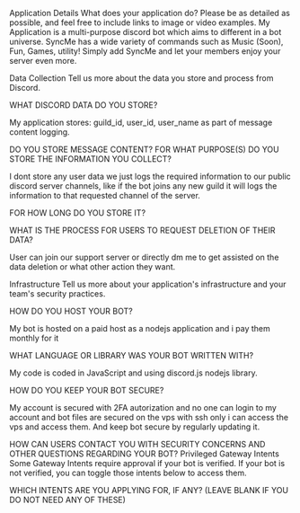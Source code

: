 Application Details
What does your application do? Please be as detailed as possible, and feel free to include links to image or video examples.
My Application is a multi-purpose discord bot which aims to different in a bot universe. SyncMe has a wide variety of commands such as Music (Soon), Fun, Games, utility! Simply add SyncMe and let your members enjoy your server even more.

Data Collection
Tell us more about the data you store and process from Discord.

WHAT DISCORD DATA DO YOU STORE?

My application stores: guild_id, user_id, user_name as part of message content logging.

DO YOU STORE MESSAGE CONTENT?
FOR WHAT PURPOSE(S) DO YOU STORE THE INFORMATION YOU COLLECT?

I dont store any user data we just logs the required information to our public discord server channels, like if the bot joins any new guild it will logs the information to that requested channel of the server.

FOR HOW LONG DO YOU STORE IT?



WHAT IS THE PROCESS FOR USERS TO REQUEST DELETION OF THEIR DATA?

User can join our support server or directly dm me to get assisted on the data deletion or what other action they want.

Infrastructure
Tell us more about your application's infrastructure and your team's security practices.

HOW DO YOU HOST YOUR BOT?

My bot is hosted on a paid host as a nodejs application and i pay them monthly for it

WHAT LANGUAGE OR LIBRARY WAS YOUR BOT WRITTEN WITH?

My code is coded in JavaScript and using discord.js nodejs library.

HOW DO YOU KEEP YOUR BOT SECURE?

My account is secured with 2FA autorization and no one can login to my account and bot files are secured on the vps with ssh only i can access the vps and access them. And keep bot secure by regularly updating it.

HOW CAN USERS CONTACT YOU WITH SECURITY CONCERNS AND OTHER QUESTIONS REGARDING YOUR BOT?
Privileged Gateway Intents
Some Gateway Intents require approval if your bot is verified. If your bot is not verified, you can toggle those intents below to access them.

WHICH INTENTS ARE YOU APPLYING FOR, IF ANY? (LEAVE BLANK IF YOU DO NOT NEED ANY OF THESE)
